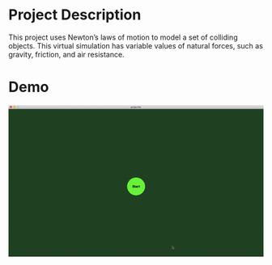 # Project Description
This project uses Newton’s laws of motion to model a set of colliding objects. 
This virtual simulation has variable values of natural forces, such as gravity, friction, and air resistance.

# Demo

![](demo.gif)